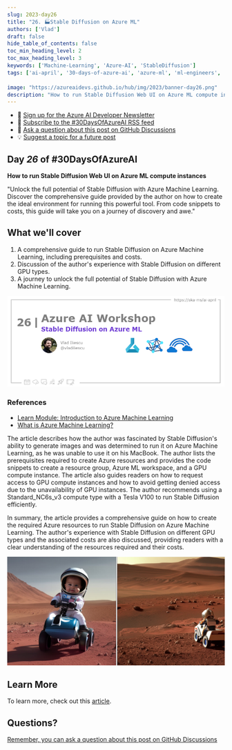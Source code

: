 ```yaml
---
slug: 2023-day26
title: "26. 🏭Stable Diffusion on Azure ML"
authors: ['Vlad']
draft: false
hide_table_of_contents: false
toc_min_heading_level: 2
toc_max_heading_level: 3
keywords: ['Machine-Learning', 'Azure-AI', 'StableDiffusion']
tags: ['ai-april', '30-days-of-azure-ai', 'azure-ml', 'ml-engineers', 'app-developers', 'workshop']

image: "https://azureaidevs.github.io/hub/img/2023/banner-day26.png"
description: "How to run Stable Diffusion Web UI on Azure ML compute instances https://azureaidevs.github.io/hub/blog/2023-day26 #30DaysOfAzureAI #AzureAiDevs #AI AzureML"
---
```


<head>

  <!-- <meta name="twitter:url" content="https://azureaidevs.github.io/hub/blog/2023-day26" />
  <meta name="twitter:title" content="Stable Diffusion on Azure ML" />
  <meta name="twitter:description" content="How to run Stable Diffusion Web UI on Azure ML compute instances https://azureaidevs.github.io/hub/blog/2023-day26 #30DaysOfAzureAI #AzureAiDevs #AI AzureML" />
  <meta name="twitter:image" content="https://azureaidevs.github.io/hub/img/2023/banner-day26.png" />
  <meta name="twitter:card" content="summary_large_image" />

   -->

  <meta property="og:url" content="https://azureaidevs.github.io/hub/blog/2023-day26" />
  <meta property="og:title" content="Stable Diffusion on Azure ML" />
  <meta property="og:description" content="How to run Stable Diffusion Web UI on Azure ML compute instances https://azureaidevs.github.io/hub/blog/2023-day26 #30DaysOfAzureAI #AzureAiDevs #AI AzureML" />
  <meta property="og:image" content="https://azureaidevs.github.io/hub/img/2023/banner-day26.png" />
  <meta property="og:type" content="article" />
  <meta property="og:site_name" content="Azure AI Developer" />


  <link rel="canonical" href="https://vladiliescu.net/stable-diffusion-web-ui-on-azure-ml/"  />

</head>

- 📧 [Sign up for the Azure AI Developer Newsletter](https://aka.ms/azure-ai-dev-newsletter)
- 📰 [Subscribe to the #30DaysOfAzureAI RSS feed](https://azureaidevs.github.io/hub/blog/rss.xml)
- 📌 [Ask a question about this post on GitHub Discussions](https://github.com/AzureAiDevs/hub/discussions/categories/26-stable-diffusion-on-azure-ml)
- 💡 [Suggest a topic for a future post](https://github.com/AzureAiDevs/hub/discussions/categories/call-for-content)

## Day _26_ of #30DaysOfAzureAI

<!-- README
The following description is also used for the tweet. So it should be action oriented and grab attention 
If you update the description, please update the description: in the frontmatter as well.
-->

**How to run Stable Diffusion Web UI on Azure ML compute instances**

<!-- README
The following is the intro to the post. It should be a short teaser for the post.
-->

"Unlock the full potential of Stable Diffusion with Azure Machine Learning. Discover the comprehensive guide provided by the author on how to create the ideal environment for running this powerful tool. From code snippets to costs, this guide will take you on a journey of discovery and awe."

## What we'll cover

<!-- README
The following list is the main points of the post. There should be 3-4 main points.
 -->


1. A comprehensive guide to run Stable Diffusion on Azure Machine Learning, including prerequisites and costs.
2. Discussion of the author's experience with Stable Diffusion on different GPU types.
3. A journey to unlock the full potential of Stable Diffusion with Azure Machine Learning.

<!-- 
- Main point 1
- Main point 2
- Main point 3 
- Main point 4
-->

![Image banner for day 26](./../../../static/img/2023/banner-day26.png)

<!-- README
Add or update a list relevant references here. These could be links to other blog posts, Microsoft Learn Module, videos, or other resources.
-->


### References

- [Learn Module: Introduction to Azure Machine Learning](https://learn.microsoft.com/training/modules/intro-to-azure-ml?WT.mc_id=aiml-89446-dglover)
- [What is Azure Machine Learning?](https://learn.microsoft.com/azure/machine-learning/overview-what-is-azure-machine-learning?WT.mc_id=aiml-89446-dglover)


<!-- README
The following is the body of the post. It should be an overview of the post that you are referencing.
See the Learn More section, if you supplied a canonical link, then will be displayed here.
-->


The article describes how the author was fascinated by Stable Diffusion's ability to generate images and was determined to run it on Azure Machine Learning, as he was unable to use it on his MacBook. The author lists the prerequisites required to create Azure resources and provides the code snippets to create a resource group, Azure ML workspace, and a GPU compute instance. The article also guides readers on how to request access to GPU compute instances and how to avoid getting denied access due to the unavailability of GPU instances. The author recommends using a Standard_NC6s_v3 compute type with a Tesla V100 to run Stable Diffusion efficiently.

In summary, the article provides a comprehensive guide on how to create the required Azure resources to run Stable Diffusion on Azure Machine Learning. The author's experience with Stable Diffusion on different GPU types and the associated costs are also discussed, providing readers with a clear understanding of the resources required and their costs.

![](image.jpeg)

## Learn More

To learn more, check out this [article](https://vladiliescu.net/stable-diffusion-web-ui-on-azure-ml/).


## Questions?

[Remember, you can ask a question about this post on GitHub Discussions](https://github.com/AzureAiDevs/Discussions/discussions/categories/26-stable-diffusion-on-azure-ml)